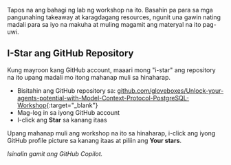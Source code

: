 Tapos na ang bahagi ng lab ng workshop na ito. Basahin pa para sa mga pangunahing takeaway at karagdagang resources, ngunit una gawin nating madali para sa iyo na makuha at muling magamit ang materyal na ito pag-uwi.

## I-Star ang GitHub Repository

Kung mayroon kang GitHub account, maaari mong "i-star" ang repository na ito upang madali mo itong mahanap muli sa hinaharap.

* Bisitahin ang GitHub repository sa: [github.com/gloveboxes/Unlock-your-agents-potential-with-Model-Context-Protocol-PostgreSQL-Workshop](https://github.com/gloveboxes/Unlock-your-agents-potential-with-Model-Context-Protocol-PostgreSQL-Workshop){:target="_blank"}
* Mag-log in sa iyong GitHub account
* I-click ang **Star** sa kanang itaas

Upang mahanap muli ang workshop na ito sa hinaharap, i-click ang iyong GitHub profile picture sa kanang itaas at piliin ang **Your stars**.

*Isinalin gamit ang GitHub Copilot.*
